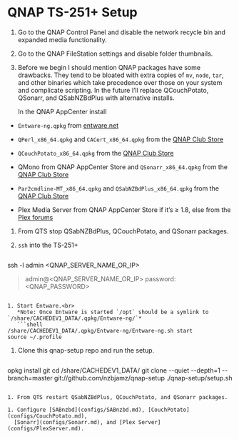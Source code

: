 # QNAP TS-251+ Setup

1. Go to the QNAP Control Panel and disable the network recycle bin and expanded
   media functionality.

1. Go to the QNAP FileStation settings and disable folder thumbnails.

1. Before we begin I should mention QNAP packages have some drawbacks. They
   tend to be bloated with extra copies of `mv`, `node`, `tar`, and other binaries
   which take precedence over those on your system and complicate scripting. In
   the future I’ll replace QCouchPotato, QSonarr, and QSabNZBdPlus with alternative
   installs.

   In the QNAP AppCenter install

  * `Entware-ng.qpkg` from
    [entware.net](https://github.com/Entware-ng/Entware-ng/wiki/Install-on-QNAP-NAS)

  * `QPerl_x86_64.qpkg` and `CACert_x86_64.qpkg` from the
    [QNAP Club Store](http://qnapclub.eu/)

  * `QCouchPotato_x86_64.qpkg` from the
    [QNAP Club Store](http://qnapclub.eu/)

  * QMono from QNAP AppCenter Store and `QSonarr_x86_64.qpkg` from the
    [QNAP Club Store](http://qnapclub.eu/)

  * `Par2cmdline-MT_x86_64.qpkg` and `QSabNZBdPlus_x86_64.qpkg` from the
    [QNAP Club Store](http://qnapclub.eu/)

  * Plex Media Server from QNAP AppCenter Store if it’s ≥ 1.8, else from
    the [Plex forums](https://forums.plex.tv/discussion/282845/plex-media-server-hardware-transcoding-preview-4-1-8-1-4140/p1)

1. From QTS stop QSabNZBdPlus, QCouchPotato, and QSonarr packages.

1. `ssh` into the TS-251+
    ```shell
ssh -l admin <QNAP_SERVER_NAME_OR_IP>
> admin@<QNAP_SERVER_NAME_OR_IP> password: <QNAP_PASSWORD>
```

1. Start Entware.<br>
   *Note: Once Entware is started `/opt` should be a symlink to `/share/CACHEDEV1_DATA/.qpkg/Entware-ng/`*
   ```shell
/share/CACHEDEV1_DATA/.qpkg/Entware-ng/Entware-ng.sh start
source ~/.profile
```

1. Clone this qnap-setup repo and run the setup.
   ```shell
opkg install git
cd /share/CACHEDEV1_DATA/
git clone --quiet --depth=1 --branch=master git://github.com/nzbjamz/qnap-setup
./qnap-setup/setup.sh
```

1. From QTS restart QSabNZBdPlus, QCouchPotato, and QSonarr packages.

1. Configure [SABnzbd](configs/SABnzbd.md), [CouchPotato](configs/CouchPotato.md),
  [Sonarr](configs/Sonarr.md), and [Plex Server](configs/PlexServer.md).
